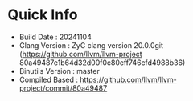 # Quick Info
* Build Date : 20241104
* Clang Version : ZyC clang version 20.0.0git (https://github.com/llvm/llvm-project 80a49487e1b64d32d00f0c80cff746cfd4988b36)
* Binutils Version : master
* Compiled Based : https://github.com/llvm/llvm-project/commit/80a49487


